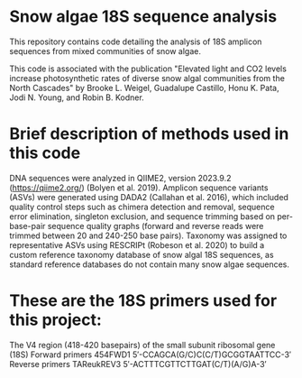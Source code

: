 # Snow algae 18S sequence analysis

This repository contains code detailing the analysis of 18S amplicon sequences from mixed communities of snow algae. 

This code is associated with the publication "Elevated light and CO2 levels increase photosynthetic rates of diverse snow algal communities from the North Cascades" by Brooke L. Weigel, Guadalupe Castillo, Honu K. Pata, Jodi N. Young, and Robin B. Kodner.

# Brief description of methods used in this code
DNA sequences were analyzed in QIIME2, version 2023.9.2 (https://qiime2.org/) (Bolyen et al. 2019). Amplicon sequence variants (ASVs) were generated using DADA2 (Callahan et al. 2016), which included quality control steps such as chimera detection and removal, sequence error elimination, singleton exclusion, and sequence trimming based on per-base-pair sequence quality graphs (forward and reverse reads were trimmed between 20 and 240-250 base pairs). Taxonomy was assigned to representative ASVs using RESCRIPt (Robeson et al. 2020) to build a custom reference taxonomy database of snow algal 18S sequences, as standard reference databases do not contain many snow algae sequences.

# These are the 18S primers used for this project:
  The V4 region (418-420 basepairs) of the small subunit ribosomal gene (18S) 
  Forward primers 454FWD1 5′-CCAGCA(G/C)C(C/T)GCGGTAATTCC-3′
  Reverse primers TAReukREV3 5′-ACTTTCGTTCTTGAT(C/T)(A/G)A-3′
